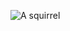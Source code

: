 ![A squirrel](https://img.purch.com/h/1000/aHR0cDovL3d3dy5saXZlc2NpZW5jZS5jb20vaW1hZ2VzL2kvMDAwLzAyNS8yMjEvb3JpZ2luYWwvc3F1aXJyZWwuanBn)
